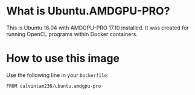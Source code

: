 # What is Ubuntu.AMDGPU-PRO?

This is Ubuntu 16.04 with AMDGPU-PRO 17.10 installed. It was created for running OpenCL programs within Docker containers.

# How to use this image

Use the following line in your `Dockerfile`:
```
FROM calvintam236/ubuntu.amdgpu-pro
```